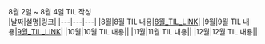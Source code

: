 8월 2일 ~ 8월 4일 TIL 작성
<br>
|날짜|설명|링크|
|---|---|---|
|8월|8월 TIL 내용|[8월_TIL_LINK](./August.md)|
|9월|9월 TIL 내용|[9월_TIL_LINK](./September.md)|
|10월|10월 TIL 내용||
|11월|11월 TIL 내용||
|12월|12월 TIL 내용||

